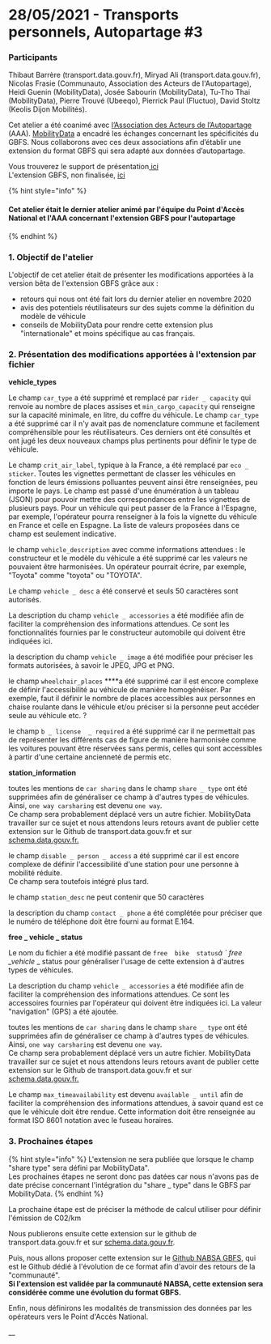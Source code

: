 # 28/05/2021 - Transports personnels, Autopartage \#3

### Participants

Thibaut Barrère \(transport.data.gouv.fr\), Miryad Ali \(transport.data.gouv.fr\), Nicolas Frasie \(Communauto, Association des Acteurs de l'Autopartage\), Heidi Guenin \(MobilityData\), Josée Sabourin \(MobilityData\), Tu-Tho Thai \(MobilityData\), Pierre Trouvé \(Ubeeqo\), Pierrick Paul \(Fluctuo\), David Stoltz \(Keolis Dijon Mobilités\). 

Cet atelier a été coanimé avec [l’Association des Acteurs de l’Autopartage](https://asso-autopartage.fr/about.html) \(AAA\). [MobilityData](https://mobilitydata.org/) a encadré les échanges concernant les spécificités du GBFS.  Nous collaborons avec ces deux associations afin d’établir une extension du format GBFS qui sera adapté aux données d’autopartage. 

Vous trouverez le support de présentation[ ici ](https://docs.google.com/presentation/d/1F5r_HDcXEwysGFC6t-Voc0psk_OkGNUrdRfWJd4jmws/edit#slide=id.g921c24f674_0_234)  
L'extension GBFS, non finalisée, [ici](https://docs.google.com/document/d/1bgNsiTcTfjKxG6khGq0ro0x-vEaToihp0_t-krGyj1o/edit?ts=606c5d87#)

{% hint style="info" %}
#### Cet atelier était le dernier atelier animé par l'équipe du Point d'Accès National et l'AAA concernant l'extension GBFS pour l'autopartage
{% endhint %}

#### 

### 1. Objectif de l'atelier 

L'objectif de cet atelier était de présenter les modifications apportées à la version bêta de l'extension GBFS grâce aux :  
- retours qui nous ont été fait lors du dernier atelier en novembre 2020  
- avis des potentiels réutilisateurs sur des sujets comme la définition du modèle de véhicule   
- conseils de MobilityData pour rendre cette extension plus "internationale" et moins spécifique au cas français. 

### 2. Présentation des modifications apportées à l'extension par fichier  

**vehicle\_types** 

Le champ `car_type` a été supprimé et remplacé par `rider _ capacity` qui renvoie au nombre de places assises et `min_cargo_capacity` qui renseigne sur la capacité minimale, en litre, du coffre du véhicule. Le champ `car_type` a été supprimé car il n'y avait pas de nomenclature commune et facilement compréhensible pour les réutilisateurs. Ces derniers ont été consultés et ont jugé les deux nouveaux champs plus pertinents pour définir le type de véhicule.

Le champ `crit_air_label`, typique à la France, a été remplacé par `eco _ sticker`. Toutes les vignettes permettant de classer les véhicules en fonction de leurs émissions polluantes peuvent ainsi être renseignées, peu importe le pays. Le champ est passé d'une énumération à un tableau \(JSON\) pour pouvoir mettre des correspondances entre les vignettes de plusieurs pays. Pour un véhicule qui peut passer de la France à l'Espagne, par exemple, l'opérateur pourra renseigner à la fois la vignette du véhicule en France et celle en Espagne. La liste de valeurs proposées dans ce champ est seulement indicative. 

le champ `vehicle_description` avec comme informations attendues : le constructeur et le modèle du véhicule a été supprimé car les valeurs ne pouvaient être harmonisées. Un opérateur pourrait écrire, par exemple, "Toyota" comme "toyota"  ou "TOYOTA". 

Le champ `vehicle _ desc` a été conservé et seuls 50 caractères sont autorisés. 

La description du champ `vehicle _ accessories` a été modifiée afin de faciliter la compréhension des informations attendues. Ce sont les fonctionnalités fournies par le constructeur automobile qui doivent être indiquées ici. 

la description du champ `vehicle _ image` a été modifiée pour préciser les formats autorisées, à savoir le JPEG, JPG et PNG.

le champ `wheelchair_places` ****a été supprimé car il est encore complexe de définir l'accessibilité au véhicule de manière homogénéiser. Par exemple, faut il définir le nombre de places accessibles aux personnes en chaise roulante dans le véhicule et/ou préciser si la personne peut accéder seule au véhicule etc. ? 

le champ `b _ license  _ required` a été supprimé car il ne permettait pas de représenter les différents cas de figure de manière harmonisée comme les voitures pouvant être réservées sans permis, celles qui sont accessibles à partir d'une certaine ancienneté de permis etc.

**station\_information**

toutes les mentions de `car sharing` dans le champ `share _ type` ont été supprimées afin de généraliser ce champ à d'autres types de véhicules. Ainsi, `one way carsharing` est devenu `one way`.  
Ce champ sera probablement déplacé vers un autre fichier. MobilityData travailler sur ce sujet et nous attendons leurs retours avant de publier cette extension sur le Github de transport.data.gouv.fr et sur [schema.data.gouv.fr.](https://schema.data.gouv.fr/) 

le champ `disable _ person _ access` a été supprimé car il est encore complexe de définir l'accessibilité d'une station pour une personne à mobilité réduite.   
Ce champ sera toutefois intégré plus tard.

le champ `station_desc` ne peut contenir que 50 caractères

la description du champ `contact _ phone` a été complétée pour préciser que le numéro de téléphone doit être fourni au format  E.164. 

**free \_ vehicle \_ status**

Le nom du fichier a été modifié passant de `free  bike  status`_à  \` free  \_vehicle_ \_ status pour généraliser l'usage de cette extension à d'autres types de véhicules. 

La description du champ `vehicle _ accessories` a été modifiée afin de faciliter la compréhension des informations attendues. Ce sont les accessoires fournies par l'opérateur qui doivent être indiquées ici. La valeur "navigation" \(GPS\) a été ajoutée.

toutes les mentions de `car sharing` dans le champ `share _ type` ont été supprimées afin de généraliser ce champ à d'autres types de véhicules. Ainsi, `one way carsharing` est devenu `one way`.  
Ce champ sera probablement déplacé vers un autre fichier. MobilityData travailler sur ce sujet et nous attendons leurs retours avant de publier cette extension sur le Github de transport.data.gouv.fr et sur [schema.data.gouv.fr.](https://schema.data.gouv.fr/) 

Le champ `max_timeavailability` est devenu `available _ until` afin de faciliter la compréhension des informations attendues, à savoir quand est ce que le véhicule doit être rendue. Cette information doit être renseignée au format ISO 8601 notation avec le fuseau horaires. 

### 3. Prochaines étapes 

{% hint style="info" %}
L'extension ne sera publiée que lorsque le champ "share  type" sera défini par MobilityData".  
Les prochaines étapes ne seront donc pas datées car nous n'avons pas de date précise concernant l'intégration du "share \_ type" dans le GBFS par MobilityData. 
{% endhint %}

La prochaine étape est de préciser la méthode de calcul utiliser pour définir l'émission de C02/km 

Nous publierons ensuite cette extension sur le github de transport.data.gouv.fr et sur [schema.data.gouv.fr](https://schema.data.gouv.fr/).

Puis, nous allons proposer cette extension sur le [Github NABSA GBFS](https://github.com/NABSA/gbfs/blob/master/gbfs.md), qui est le Github dédié à l'évolution de ce format afin d'avoir des retours de la "communauté".   
**Si l'extension est validée par la communauté NABSA, cette extension sera considérée comme une évolution du format GBFS.** 

Enfin, nous définirons les modalités de transmission des données par les opérateurs vers le Point d'Accès National. 









\_\_





